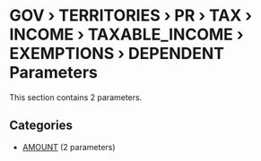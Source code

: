 # GOV › TERRITORIES › PR › TAX › INCOME › TAXABLE_INCOME › EXEMPTIONS › DEPENDENT Parameters

This section contains 2 parameters.

## Categories

- [AMOUNT](amount/index.md) (2 parameters)
